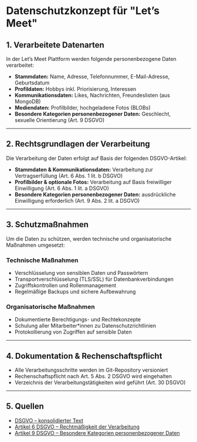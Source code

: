 # Datenschutzkonzept für "Let’s Meet"

## 1. Verarbeitete Datenarten
In der Let’s Meet Plattform werden folgende personenbezogene Daten verarbeitet:

- **Stammdaten:** Name, Adresse, Telefonnummer, E-Mail-Adresse, Geburtsdatum
- **Profildaten:** Hobbys inkl. Priorisierung, Interessen
- **Kommunikationsdaten:** Likes, Nachrichten, Freundeslisten (aus MongoDB)
- **Mediendaten:** Profilbilder, hochgeladene Fotos (BLOBs)
- **Besondere Kategorien personenbezogener Daten:** Geschlecht, sexuelle Orientierung (Art. 9 DSGVO)

---

## 2. Rechtsgrundlagen der Verarbeitung
Die Verarbeitung der Daten erfolgt auf Basis der folgenden DSGVO-Artikel:

- **Stammdaten & Kommunikationsdaten:** Verarbeitung zur Vertragserfüllung (Art. 6 Abs. 1 lit. b DSGVO)
- **Profilbilder & optionale Fotos:** Verarbeitung auf Basis freiwilliger Einwilligung (Art. 6 Abs. 1 lit. a DSGVO)
- **Besondere Kategorien personenbezogener Daten:** ausdrückliche Einwilligung erforderlich (Art. 9 Abs. 2 lit. a DSGVO)

---

## 3. Schutzmaßnahmen
Um die Daten zu schützen, werden technische und organisatorische Maßnahmen umgesetzt:

### Technische Maßnahmen
- Verschlüsselung von sensiblen Daten und Passwörtern
- Transportverschlüsselung (TLS/SSL) für Datenbankverbindungen
- Zugriffskontrollen und Rollenmanagement
- Regelmäßige Backups und sichere Aufbewahrung

### Organisatorische Maßnahmen
- Dokumentierte Berechtigungs- und Rechtekonzepte
- Schulung aller Mitarbeiter*innen zu Datenschutzrichtlinien
- Protokollierung von Zugriffen auf sensible Daten

---

## 4. Dokumentation & Rechenschaftspflicht
- Alle Verarbeitungsschritte werden im Git-Repository versioniert
- Rechenschaftspflicht nach Art. 5 Abs. 2 DSGVO wird eingehalten
- Verzeichnis der Verarbeitungstätigkeiten wird geführt (Art. 30 DSGVO)

---

## 5. Quellen
- [DSGVO – konsolidierter Text](https://dsgvo-gesetz.de/?utm_source=chatgpt.com)
- [Artikel 6 DSGVO – Rechtmäßigkeit der Verarbeitung](https://gdpr-text.com/de/read/article-6/?utm_source=chatgpt.com)
- [Artikel 9 DSGVO – Besondere Kategorien personenbezogener Daten](https://gdpr-text.com/de/read/article-9/?utm_source=chatgpt.com)